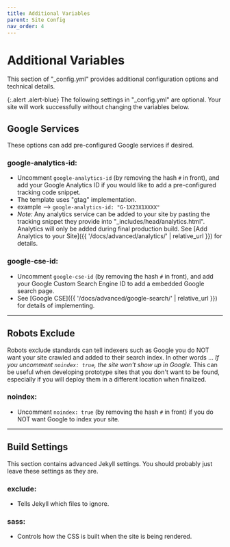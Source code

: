 ```yaml
---
title: Additional Variables
parent: Site Config
nav_order: 4
---
```


# Additional Variables

This section of "_config.yml" provides additional configuration options and technical details.

{:.alert .alert-blue}
The following settings in "_config.yml" are optional. 
Your site will work successfully without changing the variables below.

## Google Services

These options can add pre-configured Google services if desired.

### google-analytics-id: 

- Uncomment `google-analytics-id` (by removing the hash `#` in front), and add your Google Analytics ID if you would like to add a pre-configured tracking code snippet.
- The template uses "gtag" implementation.
- example --> `google-analytics-id: "G-1X23X1XXXX"`
- *Note:* Any analytics service can be added to your site by pasting the tracking snippet they provide into "_includes/head/analytics.html". Analytics will only be added during final production build. See [Add Analytics to your Site]({{ '/docs/advanced/analytics/' | relative_url }}) for details.

### google-cse-id:

- Uncomment `google-cse-id` (by removing the hash `#` in front), and add your Google Custom Search Engine ID to add a embedded Google search page.
- See [Google CSE]({{ '/docs/advanced/google-search/' | relative_url }}) for details of implementing.

------

## Robots Exclude 

Robots exclude standards can tell indexers such as Google you do NOT want your site crawled and added to their search index.
In other words ... *If you uncomment `noindex: true`, the site won't show up in Google.*
This can be useful when developing prototype sites that you don't want to be found, especially if you will deploy them in a different location when finalized.

### noindex:

- Uncomment `noindex: true` (by removing the hash `#` in front) if you do NOT want Google to index your site.

------

## Build Settings

This section contains advanced Jekyll settings. 
You should probably just leave these settings as they are. 

### exclude: 

- Tells Jekyll which files to ignore.

### sass: 

- Controls how the CSS is built when the site is being rendered. 
